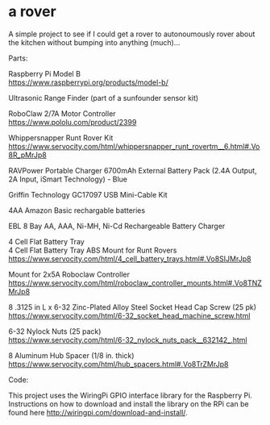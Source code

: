 # a rover
A simple project to see if I could get a rover to autonoumously rover about the kitchen without bumping into anything (much)...

Parts:

Raspberry Pi Model B<br>
https://www.raspberrypi.org/products/model-b/

Ultrasonic Range Finder
(part of a sunfounder sensor kit)

RoboClaw 2/7A Motor Controller <br>
https://www.pololu.com/product/2399

Whippersnapper Runt Rover Kit <br>
https://www.servocity.com/html/whippersnapper_runt_rovertm__6.html#.Vo8R_pMrJp8

RAVPower Portable Charger 6700mAh External Battery Pack (2.4A Output, 2A Input, iSmart Technology) - Blue <br>

Griffin Technology GC17097 USB Mini-Cable Kit<br>

4AA Amazon Basic rechargable batteries<br> 

EBL 8 Bay AA, AAA, Ni-MH, Ni-Cd Rechargeable Battery Charger<br>

4 Cell Flat Battery Tray<br>
4 Cell Flat Battery Tray ABS Mount for Runt Rovers<br>
https://www.servocity.com/html/4_cell_battery_trays.html#.Vo8SIJMrJp8

Mount for 2x5A Roboclaw Controller<br>
https://www.servocity.com/html/roboclaw_controller_mounts.html#.Vo8TNZMrJp8

8 .3125 in L x 6-32 Zinc-Plated Alloy Steel Socket Head Cap Screw (25 pk)<br>
https://www.servocity.com/html/6-32_socket_head_machine_screw.html

6-32 Nylock Nuts (25 pack)<br>
https://www.servocity.com/html/6-32_nylock_nuts_pack__632142_.html

8 Aluminum Hub Spacer (1/8 in. thick)<br>
https://www.servocity.com/html/hub_spacers.html#.Vo8TrZMrJp8


Code:

This project uses the WiringPi GPIO interface library for the Raspberry Pi. Instructions on how to download and install the library on the RPi can be found here http://wiringpi.com/download-and-install/.
